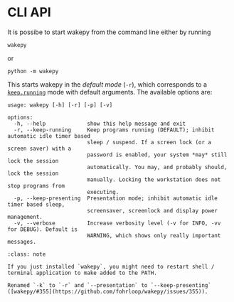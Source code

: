 # CLI API

It is possibe to start wakepy from the command line either by running

```{code-block} text
wakepy
```

or

```{code-block} text
python -m wakepy
```

This starts wakepy in the *default mode* (`-r`), which corresponds to a [`keep.running`](#keep-running-mode) mode with default arguments. The available options are:

```{code-block} output
usage: wakepy [-h] [-r] [-p] [-v]

options:
  -h, --help             show this help message and exit
  -r, --keep-running     Keep programs running (DEFAULT); inhibit automatic idle timer based
                         sleep / suspend. If a screen lock (or a screen saver) with a
                         password is enabled, your system *may* still lock the session
                         automatically. You may, and probably should, lock the session
                         manually. Locking the workstation does not stop programs from
                         executing.
  -p, --keep-presenting  Presentation mode; inhibit automatic idle timer based sleep,
                         screensaver, screenlock and display power management.
  -v, --verbose          Increase verbosity level (-v for INFO, -vv for DEBUG). Default is
                         WARNING, which shows only really important messages.
```


````{admonition} Command "wakepy" not found?
:class: note

If you just installed `wakepy`, you might need to restart shell / terminal application to make added to the PATH.
````

```{versionchanged} 0.10.0
Renamed `-k` to `-r` and `--presentation` to `--keep-presenting` ([wakepy/#355](https://github.com/fohrloop/wakepy/issues/355)).
```